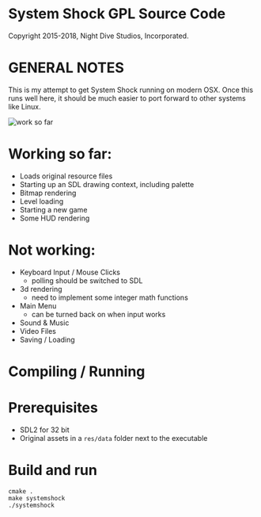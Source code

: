 System Shock GPL Source Code
============================
Copyright 2015-2018, Night Dive Studios, Incorporated.

GENERAL NOTES
=============

This is my attempt to get System Shock running on modern OSX. Once this runs well here, it should be much easier to port forward to other systems like Linux.

![work so far](https://i.imgur.com/PWdEo9J.gif)

# Working so far:
- Loads original resource files
- Starting up an SDL drawing context, including palette
- Bitmap rendering
- Level loading
- Starting a new game
- Some HUD rendering

# Not working:
- Keyboard Input / Mouse Clicks
  - polling should be switched to SDL
- 3d rendering
  - need to implement some integer math functions
- Main Menu
  - can be turned back on when input works
- Sound & Music
- Video Files
- Saving / Loading

Compiling / Running
============

# Prerequisites
  - SDL2 for 32 bit
  - Original assets in a `res/data` folder next to the executable

# Build and run
```
cmake .
make systemshock
./systemshock
```
